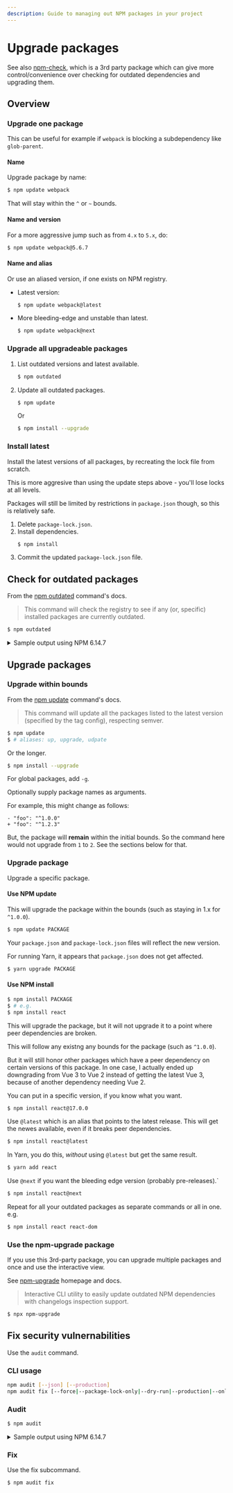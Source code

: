 ```yaml
---
description: Guide to managing out NPM packages in your project
---
```

# Upgrade packages


See also [npm-check][], which is a 3rd party package which can give more control/convenience over checking for outdated dependencies and upgrading them.

[npm-check]: https://michaelcurrin.github.io/dev-resources/resources/javascript/packages/npm-check/


## Overview

### Upgrade one package

This can be useful for example if `webpack` is blocking a subdependency like `glob-parent`.

#### Name

Upgrade package by name:

```sh
$ npm update webpack
```

That will stay within the `^` or `~` bounds.

#### Name and version

For a more aggressive jump such as from `4.x` to `5.x`, do:

```sh
$ npm update webpack@5.6.7
```

#### Name and alias

Or use an aliased version, if one exists on NPM registry.

- Latest version:
    ```sh
    $ npm update webpack@latest
    ```
- More bleeding-edge and unstable than latest.
    ```sh
    $ npm update webpack@next
    ```

### Upgrade all upgradeable packages

1. List outdated versions and latest available.
    ```sh
    $ npm outdated
    ```
1. Update all outdated packages.
    ```sh
    $ npm update
    ```
    Or
    ```sh
    $ npm install --upgrade
    ``` 

### Install latest

Install the latest versions of all packages, by recreating the lock file from scratch.

This is more aggresive than using the update steps above - you'll lose locks at all levels.

Packages will still be limited by restrictions in `package.json` though, so this is relatively safe.

1. Delete `package-lock.json`.
1. Install dependencies.
    ```sh
    $ npm install
    ```
1. Commit the updated `package-lock.json` file.


## Check for outdated packages

From the [npm outdated](https://docs.npmjs.com/cli/outdated) command's docs.

> This command will check the registry to see if any (or, specific) installed packages are currently outdated.

```sh
$ npm outdated
```

<details>
<summary>Sample output using NPM 6.14.7</summary>

```
Package             Current  Wanted  Latest  Location
eslint                6.8.0   6.8.0   7.7.0  preact-quickstart
jest                 24.9.0  24.9.0  26.4.0  preact-quickstart
jest-preset-preact    1.0.0   1.0.0   4.0.2  preact-quickstart
sirv-cli              1.0.3   1.0.3   1.0.6  preact-quickstart
```

</details>


## Upgrade packages

### Upgrade within bounds

From the [npm update](https://docs.npmjs.com/cli/update) command's docs.

> This command will update all the packages listed to the latest version (specified by the tag config), respecting semver.

```sh
$ npm update
$ # aliases: up, upgrade, udpate
```

Or the longer.

```sh
$ npm install --upgrade
```

For global packages, add `-g`.

Optionally supply package names as arguments.

For example, this might change as follows:

```
- "foo": "^1.0.0"
+ "foo": "^1.2.3"
```

But, the package will **remain** within the initial bounds. So the command here would not upgrade from `1` to `2`. See the sections below for that.

### Upgrade package

Upgrade a specific package.

#### Use NPM update

This will upgrade the package within the bounds (such as staying in 1.x for `^1.0.0`).

```sh
$ npm update PACKAGE
```

Your `package.json` and `package-lock.json` files will reflect the new version.

For running Yarn, it appears that `package.json` does not get affected.

```sh
$ yarn upgrade PACKAGE
```

#### Use NPM install

```sh
$ npm install PACKAGE
$ # e.g.
$ npm install react
```

This will upgrade the package, but it will not upgrade it to a point where peer dependencies are broken.

This will follow any existng any bounds for the package (such as `^1.0.0`). 

But it will still honor other packages which have a peer dependency on certain versions of this package. In one case, I actually ended up downgrading from Vue 3 to Vue 2 instead of getting the latest Vue 3, because of another dependency needing Vue 2.

You can put in a specific version, if you know what you want.

```sh
$ npm install react@17.0.0
```

Use `@latest` which is an alias that points to the latest release. This will get the newes available, even if it breaks peer dependencies.

```sh
$ npm install react@latest
```

In Yarn, you do this, _without_ using `@latest` but get the same result.

```sh
$ yarn add react
```

Use `@next` if you want the bleeding edge version (probably pre-releases).`

```sh
$ npm install react@next
```

Repeat for all your outdated packages as separate commands or all in one. e.g.

```sh
$ npm install react react-dom
```

### Use the npm-upgrade package

If you use this 3rd-party package, you can upgrade multiple packages and once and use the interactive view.

See [npm-upgrade](https://www.npmjs.com/package/npm-upgrade) homepage and docs.

> Interactive CLI utility to easily update outdated NPM dependencies with changelogs inspection support.

```sh
$ npx npm-upgrade
```


## Fix security vulnernabilities

Use the `audit` command.

### CLI usage

```sh
npm audit [--json] [--production]
npm audit fix [--force|--package-lock-only|--dry-run|--production|--only=(dev|prod)]
```

### Audit

```sh
$ npm audit
```

<details>
<summary>Sample output using NPM 6.14.7</summary>

```
                       === npm audit security report ===

┌──────────────────────────────────────────────────────────────────────────────┐
│                                Manual Review                                 │
│            Some vulnerabilities require your attention to resolve            │
│                                                                              │
│         Visit https://go.npm.me/audit-guide for additional guidance          │
└──────────────────────────────────────────────────────────────────────────────┘
┌───────────────┬──────────────────────────────────────────────────────────────┐
│ Moderate      │ Regular Expression Denial of Service                         │
├───────────────┼──────────────────────────────────────────────────────────────┤
│ Package       │ acorn                                                        │
├───────────────┼──────────────────────────────────────────────────────────────┤
│ Patched in    │ >=5.7.4 <6.0.0 || >=6.4.1 <7.0.0 || >=7.1.1                  │
├───────────────┼──────────────────────────────────────────────────────────────┤
│ Dependency of │ preact-cli [dev]                                             │
├───────────────┼──────────────────────────────────────────────────────────────┤
│ Path          │ preact-cli > fast-async > nodent-compiler > acorn            │
├───────────────┼──────────────────────────────────────────────────────────────┤
│ More info     │ https://npmjs.com/advisories/1488                            │
└───────────────┴──────────────────────────────────────────────────────────────┘
┌───────────────┬──────────────────────────────────────────────────────────────┐
│ High          │ Remote Code Execution                                        │
├───────────────┼──────────────────────────────────────────────────────────────┤
│ Package       │ serialize-javascript                                         │
├───────────────┼──────────────────────────────────────────────────────────────┤
│ Patched in    │ >=3.1.0                                                      │
├───────────────┼──────────────────────────────────────────────────────────────┤
│ Dependency of │ preact-cli [dev]                                             │
├───────────────┼──────────────────────────────────────────────────────────────┤
│ Path          │ preact-cli > copy-webpack-plugin > serialize-javascript      │
├───────────────┼──────────────────────────────────────────────────────────────┤
│ More info     │ https://npmjs.com/advisories/1548                            │
└───────────────┴──────────────────────────────────────────────────────────────┘
┌───────────────┬──────────────────────────────────────────────────────────────┐
│ High          │ Remote Code Execution                                        │
├───────────────┼──────────────────────────────────────────────────────────────┤
│ Package       │ serialize-javascript                                         │
├───────────────┼──────────────────────────────────────────────────────────────┤
│ Patched in    │ >=3.1.0                                                      │
├───────────────┼──────────────────────────────────────────────────────────────┤
│ Dependency of │ preact-cli [dev]                                             │
├───────────────┼──────────────────────────────────────────────────────────────┤
│ Path          │ preact-cli > workbox-webpack-plugin > workbox-build >        │
│               │ rollup-plugin-terser > serialize-javascript                  │
├───────────────┼──────────────────────────────────────────────────────────────┤
│ More info     │ https://npmjs.com/advisories/1548                            │
└───────────────┴──────────────────────────────────────────────────────────────┘
found 3 vulnerabilities (1 moderate, 2 high) in 1649 scanned packages
  3 vulnerabilities require manual review. See the full report for details.
```

</details>

### Fix

Use the fix subcommand.
    
```sh
$ npm audit fix
```

